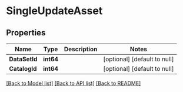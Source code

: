 # SingleUpdateAsset

## Properties
Name | Type | Description | Notes
------------ | ------------- | ------------- | -------------
**DataSetId** | **int64** |  | [optional] [default to null]
**CatalogId** | **int64** |  | [optional] [default to null]

[[Back to Model list]](../README.md#documentation-for-models) [[Back to API list]](../README.md#documentation-for-api-endpoints) [[Back to README]](../README.md)


